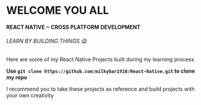 # WELCOME YOU ALL

**REACT NATIVE ~ CROSS PLATFORM DEVELOPMENT**

###### LEARN BY BUILDING THINGS 😋

Here are some of my React Native Projects built during my learning process

**Use `git clone https://github.com/milkybar1910/React-Native.git` to clone my repo**

I recommend you to take these projects as reference and build projects with your own creativity
